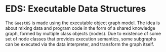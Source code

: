 # EDS: Executable Data Structures

The `GuestOS` is made using the executable object graph model. The idea is about
mixing data and program code in the form of a shared knowledge graph, formed by
multiple class objects (nodes). Due to existence of some set of node classes
that provides execution semantics, some subgraphs can be executed via the data
interpreter, and transform the graph itself.
